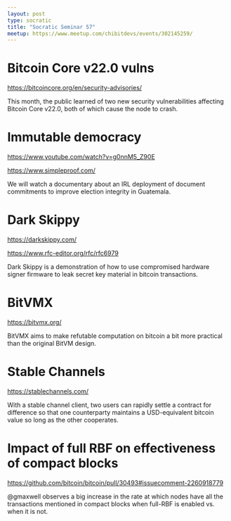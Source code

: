 ```yaml
---
layout: post
type: socratic
title: "Socratic Seminar 57"
meetup: https://www.meetup.com/chibitdevs/events/302145259/
---
```


# Bitcoin Core v22.0 vulns

<https://bitcoincore.org/en/security-advisories/>

This month, the public learned of two new security vulnerabilities affecting Bitcoin Core v22.0, both of which cause the node to crash.

# Immutable democracy

<https://www.youtube.com/watch?v=g0nnM5_Z90E>

<https://www.simpleproof.com/>

We will watch a documentary about an IRL deployment of document commitments to improve election integrity in Guatemala.

# Dark Skippy

<https://darkskippy.com/>

<https://www.rfc-editor.org/rfc/rfc6979>

Dark Skippy is a demonstration of how to use compromised hardware signer firmware to leak secret key material in bitcoin transactions.

# BitVMX

<https://bitvmx.org/>

BitVMX aims to make refutable computation on bitcoin a bit more practical than the original BitVM design.

# Stable Channels

<https://stablechannels.com/>

With a stable channel client, two users can rapidly settle a contract for difference so that one counterparty maintains a USD-equivalent bitcoin value so long as the other cooperates.

# Impact of full RBF on effectiveness of compact blocks

<https://github.com/bitcoin/bitcoin/pull/30493#issuecomment-2260918779>

@gmaxwell observes a big increase in the rate at which nodes have all the transactions mentioned in compact blocks when full-RBF is enabled vs. when it is not.
